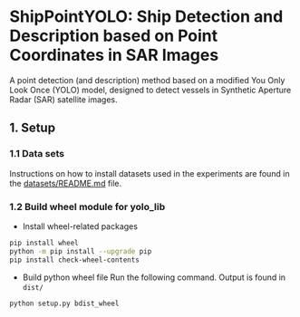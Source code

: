 # ShipPointYOLO: Ship Detection and Description based on Point Coordinates in SAR Images
A point detection (and description) method based on a modified You Only Look Once (YOLO) model, designed to detect vessels in Synthetic Aperture Radar (SAR) satellite images.

## 1. Setup

### 1.1 Data sets
Instructions on how to install datasets used in the experiments are found in the [datasets/README.md](./datasets/README.md) file.

### 1.2 Build wheel module for yolo_lib
* Install wheel-related packages
```bash
pip install wheel
python -m pip install --upgrade pip
pip install check-wheel-contents
```
* Build python wheel file
Run the following command. Output is found in `dist/` 
```bash
python setup.py bdist_wheel 
```
